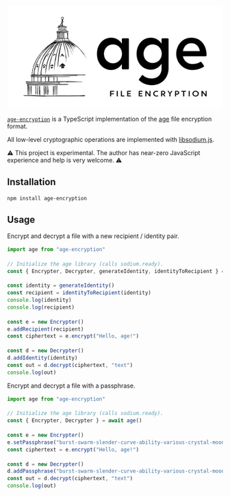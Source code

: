<p align="center">
    <picture>
        <source media="(prefers-color-scheme: dark)" srcset="https://github.com/FiloSottile/age/blob/main/logo/logo_white.svg">
        <source media="(prefers-color-scheme: light)" srcset="https://github.com/FiloSottile/age/blob/main/logo/logo.svg">
        <img alt="The age logo, an wireframe of St. Peters dome in Rome, with the text: age, file encryption" width="600" src="https://github.com/FiloSottile/age/blob/main/logo/logo.svg">
    </picture>
</p>

[`age-encryption`](https://www.npmjs.com/package/age-encryption) is a TypeScript implementation of the
[age](https://age-encryption.org) file encryption format.

All low-level cryptographic operations are implemented with [libsodium.js](https://github.com/jedisct1/libsodium.js).

⚠️ This project is experimental. The author has near-zero JavaScript experience and help is very welcome. ⚠️

## Installation

```
npm install age-encryption
```

## Usage

Encrypt and decrypt a file with a new recipient / identity pair.

```ts
import age from "age-encryption"

// Initialize the age library (calls sodium.ready).
const { Encrypter, Decrypter, generateIdentity, identityToRecipient } = await age()

const identity = generateIdentity()
const recipient = identityToRecipient(identity)
console.log(identity)
console.log(recipient)

const e = new Encrypter()
e.addRecipient(recipient)
const ciphertext = e.encrypt("Hello, age!")

const d = new Decrypter()
d.addIdentity(identity)
const out = d.decrypt(ciphertext, "text")
console.log(out)
```

Encrypt and decrypt a file with a passphrase.

```ts
import age from "age-encryption"

// Initialize the age library (calls sodium.ready).
const { Encrypter, Decrypter } = await age()

const e = new Encrypter()
e.setPassphrase("burst-swarm-slender-curve-ability-various-crystal-moon-affair-three")
const ciphertext = e.encrypt("Hello, age!")

const d = new Decrypter()
d.addPassphrase("burst-swarm-slender-curve-ability-various-crystal-moon-affair-three")
const out = d.decrypt(ciphertext, "text")
console.log(out)
```
